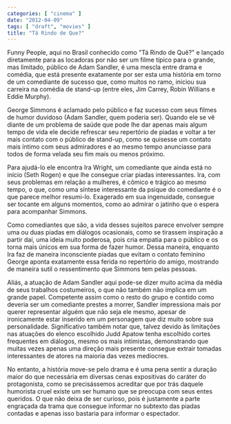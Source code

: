 ```yaml
---
categories: [ "cinema" ]
date: "2012-04-09"
tags: [ "draft", "movies" ]
title: "Tá Rindo de Que?"
---
```

Funny People, aqui no Brasil conhecido como "Tá Rindo de Quê?" e
lançado diretamente para as locadoras por não ser um filme típico
para o grande, mas limitado, público de Adam Sandler, é uma mescla
entre drama e comédia, que está presente exatamente por ser esta uma
história em torno de um comediante de sucesso que, como muitos no ramo,
iniciou sua carreira na comédia de stand-up (entre eles, Jim Carrey,
Robin Willians e Eddie Murphy).

George Simmons é aclamado pelo público e faz sucesso com seus filmes
de humor duvidoso (Adam Sandler, quem poderia ser). Quando ele se vê
diante de um problema de saúde que pode lhe dar apenas mais algum tempo
de vida ele decide refrescar seu repertório de piadas e voltar a ter
mais contato com o público de stand-up, como se quisesse um contato mais
íntimo com seus admiradores e ao mesmo tempo anunciasse para todos de
forma velada seu fim mais ou menos próximo.

Para ajudá-lo ele encontra Ira Wright, um comediante que ainda está no
início (Seth Rogen) e que lhe consegue criar piadas interessantes. Ira,
com seus problemas em relação a mulheres, é cômico e trágico ao mesmo
tempo, o que, como uma síntese interessante da psique do comediante é
o que parece melhor resumi-lo. Exagerado em sua ingenuidade, consegue
ser tocante em alguns momentos, como ao admirar o jatinho que o espera
para acompanhar Simmons.

Como comediantes que são, a vida desses sujeitos parece envolver sempre
uma ou duas piadas em diálogos ocasionais, como se tirassem inspiração
a partir daí, uma ideia muito poderosa, pois cria empatia para o público
e os torna mais únicos em sua forma de fazer humor. Dessa maneira,
enquanto Ira faz de maneira inconsciente piadas que evitam o contato
feminino George aponta exatamente essa ferida no repertório do amigo,
mostrando de maneira sutil o ressentimento que Simmons tem pelas pessoas.

Aliás, a atuação de Adam Sandler aqui pode-se dizer muito acima da
média de seus trabalhos costumeiros, o que não também não implica
em um grande papel. Competente assim como o resto do grupo e contido
como deveria ser um comediante prestes a morrer, Sandler impressiona
mais por querer representar alguém que não seja ele mesmo, apesar
de ironicamente estar inserido em um personagem que diz muito sobre
sua personalidade. Significativo também notar que, talvez devido
às limitações nas atuações do elenco escolhido Judd Apatow tenha
escolhido cortes frequentes em diálogos, mesmo os mais intimistas,
demonstrando que muitas vezes apenas uma direção mais presente consegue
extrair tomadas interessantes de atores na maioria das vezes medíocres.

No entanto, a história move-se pelo drama e é uma pena sentir a
duração maior do que necessária em diversas cenas expositivas do
caráter do protagonista, como se precisássemos acreditar que por trás
daquele humorista cruel existe um ser humano que se preocupa com seus
entes queridos. O que não deixa de ser curioso, pois é justamente a
parte engraçada da trama que consegue informar no subtexto das piadas
contadas e apenas isso bastaria para informar o espectador.
